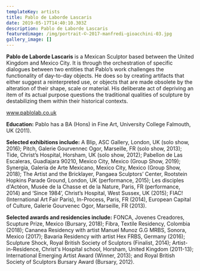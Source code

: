 ```yaml
---
templateKey: artists
title: Pablo de Laborde Lascaris
date: 2019-05-17T14:40:10.303Z
description: Pablo de Laborde Lascaris
featuredimage: /img/portrait-©-2017-manfredi-gioacchini-03.jpg
gallery_image: []
---
```

**Pablo de Laborde Lascaris** is a Mexican Sculptor based between the United Kingdom and Mexico City. It is through the orchestration of specific dialogues between two entities that Pablo’s work challenges the functionality of day-to-day objects. He does so by creating artifacts that either suggest a reinterpreted use, or objects that are made obsolete by the alteration of their shape, scale or material. His deliberate act of depriving an item of its actual purpose questions the traditional qualities of sculpture by destabilizing them within their historical contexts. 

www.pablolab.co.uk

**Education:** Pablo has a BA (Hons) in Fine Art, University College Falmouth, UK (2011). 

**Selected exhibitions include:** A Blip, ASC Gallery, London, UK (solo show, 2016); Pitch, Galerie Gourvennec Ogor, Marseille, FR (solo show, 2013); Tide, Christ’s Hospital, Horsham, UK (solo show, 2012); Pabellon de Las Escaleras, Guadlajara 90210, Mexico City, Mexico (Group Show, 2019); Synergia, Galeria de Arte Mexicano, Mexico City, Mexico (Group Show, 2018); The Artist and the Bricklayer, Pangaea Sculptors’ Center, Rootstein Hopkins Parade Ground, London, UK (performance, 2015); Les disciples d'Actéon, Musée de la Chasse et de la Nature, Paris, FR (performance, 2014) and ‘Since 1984’, Christ’s Hospital, West Sussex, UK (2015); FIAC! (International Art Fair Paris), In-Process, Paris, FR (2014), European Capital of Culture, Galerie Gourvenec Ogor, Marseille, FR (2013). 

**Selected awards and residencies include:** FONCA, Jovenes Creadores, Scupture Prize, Mexico (Bursary, 2018); Fibra, Textile Residency, Colombia (2018); Cananea Residency with artist Manuel Munoz G.G MRBS, Sonora, Mexico (2017); Bavaria Residency with artist Hex FRBS, Germany (2016); Sculpture Shock, Royal British Society of Sculptors (Finalist, 2014); Artist-in-Residence, Christ's Hospital school, Horsham, United Kingdom (2011-13); International Emerging Artist Award (Winner, 2013); and Royal British Society of Sculptors Bursary Award (Bursary, 2012).
